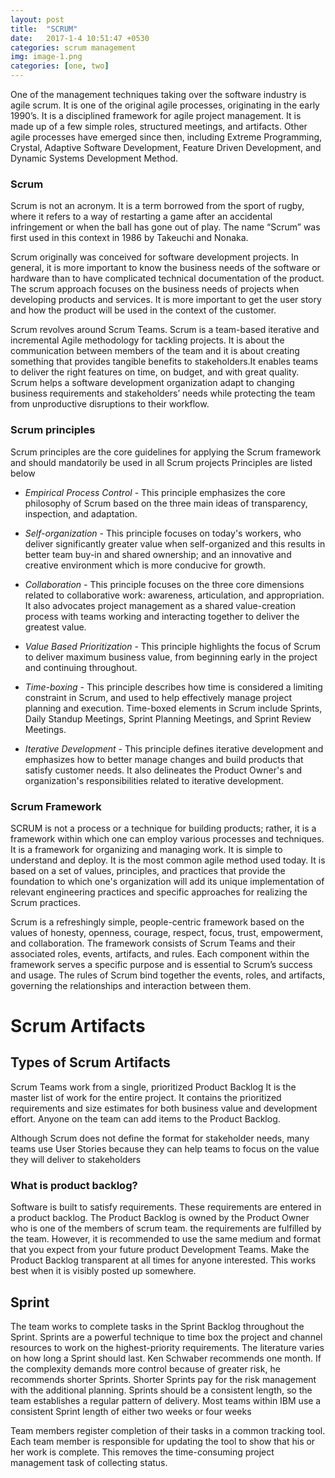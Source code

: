 ```yaml
---
layout: post
title:  "SCRUM"
date:   2017-1-4 10:51:47 +0530
categories: scrum management
img: image-1.png
categories: [one, two]
---
```

One of the management techniques taking over the software industry is agile scrum. It is one of the original agile processes, originating in the early 1990’s. It is a disciplined framework for agile project management. It is made up of a few simple roles, structured meetings, and artifacts. Other agile processes have emerged since then, including Extreme Programming, Crystal, Adaptive Software Development, Feature Driven Development, and Dynamic Systems Development Method.

### Scrum

Scrum is not an acronym. It is a term borrowed from the sport of rugby, where it refers to a way of restarting a game after an accidental infringement or when the ball has gone out of play. The name “Scrum” was first used in this context in 1986 by Takeuchi and Nonaka.

Scrum originally was conceived for software development projects. In general, it is more important to know the business needs of the software or hardware than to have complicated technical documentation of the product. The scrum approach focuses on the business needs of projects when developing products and services. It is more important to get the user story and how the product will be used in the context of the customer.  

Scrum revolves around Scrum Teams. Scrum is a team-based iterative and incremental Agile methodology for tackling projects. It is about the communication between members of the team and it is about creating something that provides tangible benefits to stakeholders.It enables teams to deliver the right features on time, on budget, and with great quality. Scrum helps a software development organization adapt to changing business requirements and stakeholders’ needs while protecting the team from unproductive disruptions to their workflow. 

### Scrum principles

Scrum principles are the core guidelines for applying the Scrum framework and should mandatorily be used in all Scrum projects 
Principles are listed below

- *Empirical Process Control* - This principle emphasizes the core philosophy of Scrum based on the three main ideas of transparency, inspection, and adaptation.
    
- *Self-organization* - This principle focuses on today's workers, who deliver significantly greater value when self-organized and this results in better team buy-in and shared ownership; and an innovative and creative environment which is more conducive for growth.

- *Collaboration* - This principle focuses on the three core dimensions related to collaborative work: awareness, articulation, and appropriation. It also advocates project management as a shared value-creation process with teams working and interacting together to deliver the greatest value. 

- *Value Based Prioritization* - This principle highlights the focus of Scrum to deliver maximum business value, from beginning early in the project and continuing throughout. 

- *Time-boxing* - This principle describes how time is considered a limiting constraint in Scrum, and used to help effectively manage project planning and execution. Time-boxed elements in Scrum include Sprints, Daily Standup Meetings, Sprint Planning Meetings, and Sprint Review Meetings. 

- *Iterative Development* - This principle defines iterative development and emphasizes how to better manage changes and build products that satisfy customer needs. It also delineates the Product Owner's and organization's responsibilities related to iterative development. 

### Scrum Framework

SCRUM is not a process or a technique for building products; rather, it is a framework within which one can employ various processes and techniques.  It is a framework for organizing and managing work. It is simple to understand and deploy. It is the most common agile method used today.  It is based on a set of values, principles, and practices that provide the foundation to which one's organization will add its unique implementation of relevant engineering practices and specific approaches for realizing the Scrum practices. 

Scrum is a refreshingly simple, people-centric framework based on the values of honesty, openness, courage, respect, focus, trust, empowerment, and collaboration.   The framework consists of Scrum Teams and their associated roles, events, artifacts, and rules. Each component within the framework serves a specific purpose and is essential to Scrum’s success and usage.    The rules of Scrum bind together the events, roles, and artifacts, governing the relationships and interaction between them. 


# Scrum Artifacts
## Types of Scrum Artifacts

Scrum Teams work from a single, prioritized Product Backlog It is the master list of work for the entire project. It contains the prioritized requirements and size estimates for both business value and development effort. Anyone on the team can add items to the Product Backlog.

Although Scrum does not define the format for stakeholder needs, many teams use User Stories because they can help teams to focus on the value they will deliver to stakeholders


### What is product backlog?

Software is built to satisfy requirements. These requirements are entered in a product backlog. The Product Backlog is owned by the Product Owner who is one of the members of scrum team.  the requirements are fulfilled by the team.
However, it is recommended to use the same medium and format that you expect from your future product Development Teams. Make the Product Backlog transparent at all times for anyone interested. This works best when it is visibly posted up somewhere.

## Sprint

The team works to complete tasks in the Sprint Backlog throughout the Sprint. Sprints are a powerful technique to time box the project and channel resources to work on the highest-priority requirements. The literature varies on how long a Sprint should last. Ken Schwaber recommends one month. If the complexity demands more control because of greater risk, he recommends
shorter Sprints. Shorter Sprints pay for the risk management with the additional planning. Sprints should be a consistent length, so the team establishes a regular pattern of delivery. Most teams within IBM use a consistent Sprint length of either two weeks or four weeks

Team members register completion of their tasks in a common tracking tool. Each team member is responsible for updating the tool to show that his or her work is complete. This removes the time-consuming project management task of collecting status.
